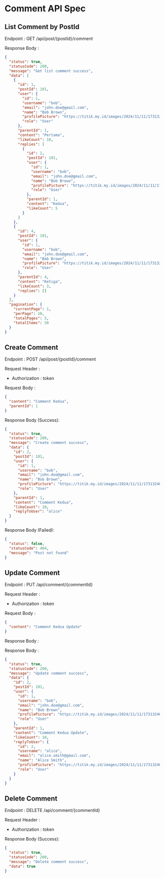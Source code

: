 # Comment API Spec

## List Comment by PostId

Endpoint : GET /api/post/{postId}/comment

Response Body :

```json
{
  "status": true,
  "statusCode": 200,
  "message": "Get list comment success",
  "data": [
    {
      "id": 1,
      "postId": 101,
      "user": {
        "id": 1,
        "username": "bob",
        "email": "john.doe@gmail.com",
        "name": "Bob Brown",
        "profilePicture": "https://titik.my.id/images/2024/11/11/1731324664026.jpg",
        "role": "User"
      },
      "parentId": 1,
      "content": "Pertama",
      "likeCount": 10,
      "replies": [
        {
          "id": 2,
          "postId": 101,
          "user": {
            "id": 1,
            "username": "bob",
            "email": "john.doe@gmail.com",
            "name": "Bob Brown",
            "profilePicture": "https://titik.my.id/images/2024/11/11/1731324664026.jpg",
            "role": "User"
          },
          "parentId": 1,
          "content": "Kedua",
          "likeCount": 5
        }
      ]
    },
    {
      "id": 4,
      "postId": 101,
      "user": {
        "id": 1,
        "username": "bob",
        "email": "john.doe@gmail.com",
        "name": "Bob Brown",
        "profilePicture": "https://titik.my.id/images/2024/11/11/1731324664026.jpg",
        "role": "User"
      },
      "parentId": 4,
      "content": "Ketiga",
      "likeCount": 3,
      "replies": []
    }
  ],
  "pagination": {
    "currentPage": 1,
    "perPage": 10,
    "totalPages": 5,
    "totalItems": 50
  }
}
```

## Create Comment

Endpoint : POST /api/post/{postId}/comment

Request Header :

- Authorization : token

Request Body :

```json
{
  "content": "Comment Kedua",
  "parentId": 1
}
```

Response Body (Success):

```json
{
  "status": true,
  "statusCode": 200,
  "message": "Create comment success",
  "data": {
    "id": 2,
    "postId": 101,
    "user": {
      "id": 1,
      "username": "bob",
      "email": "john.doe@gmail.com",
      "name": "Bob Brown",
      "profilePicture": "https://titik.my.id/images/2024/11/11/1731324664026.jpg",
      "role": "User"
    },
    "parentId": 1,
    "content": "Comment Kedua",
    "likeCount": 10,
    "replyToUser": "alice"
  }
}
```

Response Body (Failed):

```json
{
  "status": false,
  "statusCode": 404,
  "message": "Post not found"
}
```

## Update Comment

Endpoint : PUT /api/comment/{commentId}

Request Header :

- Authorization : token

Request Body :

```json
{
  "content": "Comment Kedua Update"
}
```

Response Body :

Response Body :

```json
{
  "status": true,
  "statusCode": 200,
  "message": "Update comment success",
  "data": {
    "id": 2,
    "postId": 101,
    "user": {
      "id": 1,
      "username": "bob",
      "email": "john.doe@gmail.com",
      "name": "Bob Brown",
      "profilePicture": "https://titik.my.id/images/2024/11/11/1731324664026.jpg",
      "role": "User"
    },
    "parentId": 1,
    "content": "Comment Kedua Update",
    "likeCount": 10,
    "replyToUser": {
      "id": 2,
      "username": "alice",
      "email": "alice.smith@gmail.com",
      "name": "Alice Smith",
      "profilePicture": "https://titik.my.id/images/2024/11/11/1731324664026.jpg",
      "role": "User"
    }
  }
}
```

## Delete Comment

Endpoint : DELETE /api/comment/{commentId}

Request Header :

- Authorization : token

Response Body (Success):

```json
{
  "status": true,
  "statusCode": 200,
  "message": "Delete comment success",
  "data": true
}
```
